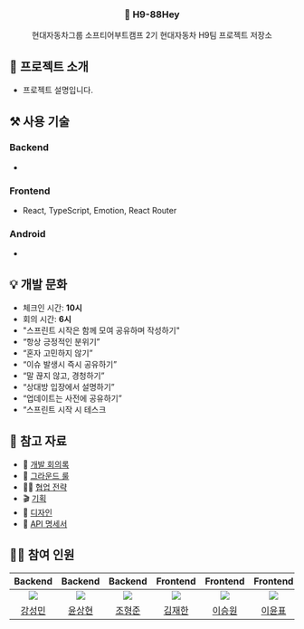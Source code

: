 <p align="center">
  <h3 align="center">🦈 H9-88Hey</h3>
  <p align="center">현대자동차그룹 소프티어부트캠프 2기 현대자동차 H9팀 프로젝트 저장소</p>
</p>

## 📄 프로젝트 소개
- 프로젝트 설명입니다.
## ⚒️ 사용 기술
### Backend
- 
### Frontend
- React, TypeScript, Emotion, React Router
### Android
-

## 💡 개발 문화
- 체크인 시간: **10시**
- 회의 시간: **6시**
- "스프린트 시작은 함께 모여 공유하며 작성하기"
- “항상 긍정적인 분위기”
- “혼자 고민하지 않기”
- “이슈 발생시 즉시 공유하기”
- “말 끊지 않고, 경청하기”
- “상대방 입장에서 설명하기”
- “업데이트는 사전에 공유하기”
- “스프린트 시작 시 테스크

## 📒 참고 자료
- 📆 [개발 회의록](https://eight-citrine-a23.notion.site/77a16c123d684dcfa181e5a1337d968b?v=dac04694a51d4e76b033773281aab9cf&pvs=4)
- 📌 [그라운드 룰](https://eight-citrine-a23.notion.site/1e3658b99b3b4ed682f3103c2ada2c79?pvs=4)
- 🤹‍♂️ [협업 전략](https://eight-citrine-a23.notion.site/GitHub-9560611adc2b462ba5b5f115d03a34dd?pvs=4)
- 🎬 [기획](https://www.figma.com/file/JYV5ZV1tXRHU8kjuA6abpK/%EC%83%81%EC%84%B8%EC%84%A4%EA%B3%84%EC%95%88-230719-v0.2?type=design&node-id=0-1&mode=design&t=qNmPD6CjJPlW4qVm-0)
- 🎨 [디자인](https://www.figma.com/file/7Z1cW7vx7ejocQzIJIYnDs/Handoff_%EC%97%91%EC%85%80?type=design&node-id=1-6&mode=design&t=hzkpYWWJyCNmyD44-0)
- 📖 [API 명세서](https://eight-citrine-a23.notion.site/API-6f9154e80f3445fd9aeb8b92a666c68e?pvs=4)

## 👨‍💻 참여 인원

|                    Backend                    |                      Backend                      |                     Backend                      |                    Frontend                    |                   Frontend                   |                     Frontend                     |                   Android                    |                      Android                      |                     
|:---------------------------------------------:|:-------------------------------------------------:|:------------------------------------------------:|:----------------------------------------------:|:--------------------------------------------:|:------------------------------------------------:|:--------------------------------------------:|:-------------------------------------------------:|
| ![](https://github.com/ddingmin.png?size=120) | ![](https://github.com/springscomin.png?size=120) | ![](https://github.com/RecordOfJun.png?size=120) | ![](https://github.com/kim-limit.png?size=120) | ![](https://github.com/sukam09.png?size=120) | ![](https://github.com/lee-yun-pyo.png?size=120) | ![](https://github.com/TTC1018.png?size=120) | ![](https://github.com/SeungWoo-Ahn.png?size=120) |
|      [강성민](https://github.com/ddingmin)       |      [윤상현](https://github.com/springscomin)       |      [조형준](https://github.com/RecordOfJun)       |      [김재한](https://github.com/kim-limit)       |      [이승원](https://github.com/sukam09)       |      [이윤표](https://github.com/lee-yun-pyo)       |      [박동현](https://github.com/TTC1018)       |      [안승우](https://github.com/SeungWoo-Ahn)       |
